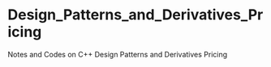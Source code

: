 # Design_Patterns_and_Derivatives_Pricing
Notes and Codes on C++ Design Patterns and Derivatives Pricing
